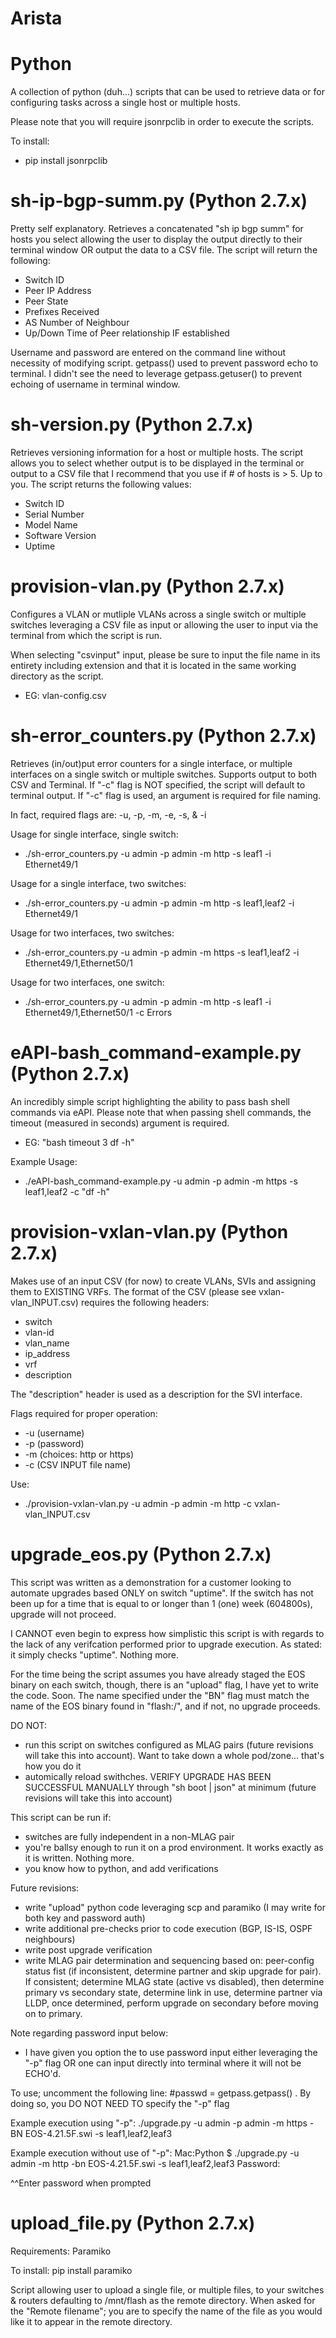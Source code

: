 # Arista

# Python
A collection of python (duh...) scripts that can be used to retrieve data or for configuring tasks across a single host or multiple hosts.

Please note that you will require jsonrpclib in order to execute the scripts.

To install:
- pip install jsonrpclib

# sh-ip-bgp-summ.py (Python 2.7.x)
Pretty self explanatory. Retrieves a concatenated "sh ip bgp summ" for hosts you select allowing the user to display the output directly to their terminal window OR output the data to a CSV file. The script will return the following:

- Switch ID
- Peer IP Address
- Peer State
- Prefixes Received
- AS Number of Neighbour
- Up/Down Time of Peer relationship IF established

Username and password are entered on the command line without necessity of modifying script. getpass() used to prevent password echo to terminal. I didn't see the need to leverage getpass.getuser() to prevent echoing of username in terminal window.

# sh-version.py (Python 2.7.x)
Retrieves versioning information for a host or multiple hosts. The script allows you to select whether output is to be displayed in the terminal or output to a CSV file that I recommend that you use if # of hosts is > 5. Up to you. The script returns the following values:

- Switch ID
- Serial Number
- Model Name
- Software Version
- Uptime

# provision-vlan.py (Python 2.7.x)
Configures a VLAN or mutliple VLANs across a single switch or multiple switches leveraging a CSV file as input or allowing the user to input via the terminal from which the script is run. 

When selecting "csvinput" input, please be sure to input the file name in its entirety including extension and that it is located in the same working directory as the script.
- EG: vlan-config.csv

# sh-error_counters.py (Python 2.7.x)
Retrieves (in/out)put error counters for a single interface, or multiple interfaces on a single switch or multiple switches. Supports output to both CSV and Terminal. If "-c" flag is NOT specified, the script will default to terminal output. If "-c" flag is used, an argument is required for file naming.

In fact, required flags are: -u, -p, -m, -e, -s, & -i

Usage for single interface, single switch:
- ./sh-error_counters.py -u admin -p admin -m http -s leaf1 -i Ethernet49/1

Usage for a single interface, two switches:
- ./sh-error_counters.py -u admin -p admin -m http -s leaf1,leaf2 -i Ethernet49/1

Usage for two interfaces, two switches:
- ./sh-error_counters.py -u admin -p admin -m https -s leaf1,leaf2 -i Ethernet49/1,Ethernet50/1

Usage for two interfaces, one switch:
- ./sh-error_counters.py -u admin -p admin -m http -s leaf1 -i Ethernet49/1,Ethernet50/1 -c Errors

# eAPI-bash_command-example.py (Python 2.7.x)
An incredibly simple script highlighting the ability to pass bash shell commands via eAPI. Please note that when passing shell commands, the timeout (measured in seconds) argument is required.

- EG: "bash timeout 3 df -h"

Example Usage:
- ./eAPI-bash_command-example.py -u admin -p admin -m https -s leaf1,leaf2 -c "df -h"


# provision-vxlan-vlan.py (Python 2.7.x)
Makes use of an input CSV (for now) to create VLANs, SVIs and assigning them to EXISTING VRFs. The format of the CSV (please see vxlan-vlan_INPUT.csv) requires the following headers:

- switch
- vlan-id
- vlan_name
- ip_address
- vrf
- description

The "description" header is used as a description for the SVI interface.

Flags required for proper operation:
- -u (username)
- -p (password)
- -m (choices: http or https)
- -c (CSV INPUT file name)

Use:
- ./provision-vxlan-vlan.py -u admin -p admin -m http -c vxlan-vlan_INPUT.csv

# upgrade_eos.py (Python 2.7.x)
This script was written as a demonstration for a customer looking to automate upgrades based ONLY on switch "uptime". If the switch has not been up for a time
that is equal to or longer than 1 (one) week (604800s), upgrade will not proceed.

I CANNOT even begin to express how simplistic this script is with regards to the lack of any verifcation performed prior to upgrade execution. As stated: it
simply checks "uptime". Nothing more.

For the time being the script assumes you have already staged the EOS binary on each switch, though, there is an "upload" flag, I have yet to write the code. Soon.
The name specified under the "BN" flag must match the name of the EOS binary found in "flash:/", and if not, no upgrade proceeds.

DO NOT:

- run this script on switches configured as MLAG pairs (future revisions will take this into account). Want to take down a whole pod/zone... that's how you do it
- automically reload swithches. VERIFY UPGRADE HAS BEEN SUCCESSFUL MANUALLY through "sh boot | json" at minimum (future revisions will take this into account)

This script can be run if:
- switches are fully independent in a non-MLAG pair
- you're ballsy enough to run it on a prod environment. It works exactly as it is written. Nothing more.
- you know how to python, and add verifications

Future revisions:
- write "upload" python code leveraging scp and paramiko (I may write for both key and password auth)
- write additional pre-checks prior to code execution (BGP, IS-IS, OSPF neighbours)
- write post upgrade verification
- write MLAG pair determination and sequencing based on: peer-config status fist (if inconsistent, determine partner and skip upgrade for pair). If consistent;
determine MLAG state (active vs disabled), then determine primary vs secondary state, determine link in use, determine partner via LLDP, once determined, perform
upgrade on secondary before moving on to primary.

Note regarding password input below:
- I have given you option the to use password input either leveraging the "-p" flag OR one can input directly into terminal where it will not be ECHO'd.

To use; uncomment the following line: #passwd = getpass.getpass() . By doing so, you DO NOT NEED TO specify the "-p" flag

Example execution using "-p":
./upgrade.py -u admin -p admin -m https -BN EOS-4.21.5F.swi -s leaf1,leaf2,leaf3

Example execution without use of "-p":
Mac:Python $ ./upgrade.py -u admin -m http -bn EOS-4.21.5F.swi -s leaf1,leaf2,leaf3
Password:

^^Enter password when prompted

# upload_file.py (Python 2.7.x)
Requirements: Paramiko

To install: pip install paramiko

Script allowing user to upload a single file, or multiple files, to your switches & routers defaulting to /mnt/flash as the remote directory. When asked for the "Remote filename"; you are to specify the name of the file as you would like it to appear in the remote directory.
